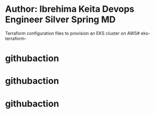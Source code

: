 # Author: Ibrehima Keita Devops Engineer Silver Spring MD 
Terraform configuration files to provision an EKS cluster on AWS# eks-terraform-
# githubaction
# githubaction
# githubaction
